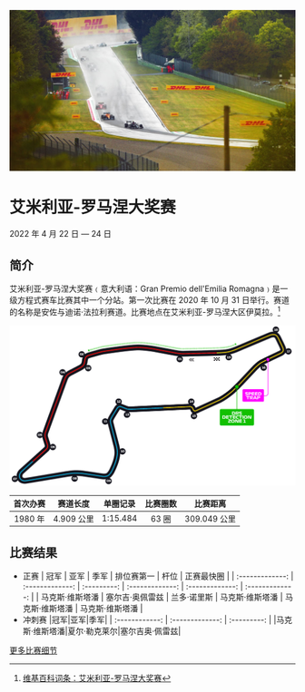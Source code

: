![艾米利亚-罗马涅大奖赛](/media/img/photos/it-ferrari.jpg)

# 艾米利亚-罗马涅大奖赛

2022 年 4 月 22 日 — 24 日

## 简介

艾米利亚-罗马涅大奖赛﹙意大利语：Gran Premio dell'Emilia Romagna﹚是一级方程式赛车比赛其中一个分站。第一次比赛在 2020 年 10 月 31 日举行。赛道的名称是安佐与迪诺·法拉利赛道。比赛地点在艾米利亚-罗马涅大区伊莫拉。[^1]

![赛道图](../../media/img/circuits/it-ferrari-2022.png)

| 首次办赛 |  赛道长度  | 单圈记录 | 比赛圈数 |   比赛距离   |
| :------: | :--------: | :------: | :------: | :----------: |
| 1980 年  | 4.909 公里 | 1:15.484 |  63 圈   | 309.049 公里 |

## 比赛结果

- 正赛
  | 冠军 | 亚军 | 季军 | 排位赛第一 | 杆位 | 正赛最快圈 |
  | :-------------: | :-------------: | :---------: | :-------------: | :-------------: | :-------------: |
  | 马克斯·维斯塔潘 | 塞尔吉·奥佩雷兹 | 兰多·诺里斯 | 马克斯·维斯塔潘 | 马克斯·维斯塔潘 | 马克斯·维斯塔潘 |
- 冲刺赛
  |冠军|亚军|季军|
  | :------------: | :-------------: | :---------: |
  |马克斯·维斯塔潘|夏尔·勒克莱尔|塞尔吉奥·佩雷兹|

[更多比赛细节](https://www.formula1.com/en/racing/2022/EmiliaRomagna.html)

[^1]: [维基百科词条：艾米利亚-罗马涅大奖赛](https://zh.wikipedia.org/wiki/%E8%89%BE%E7%B1%B3%E5%88%A9%E4%BA%9A-%E7%BD%97%E9%A9%AC%E6%B6%85%E5%A4%A7%E5%A5%96%E8%B5%9B)
